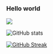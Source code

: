 ### Hello world
![](https://komarev.com/ghpvc/?username=jiny2021&color=orange)

![GitHub stats](https://github-readme-stats.vercel.app/api?username=jiny2021&bg_color=60,fc2803,fce303&title_color=fff&text_color=fff&border_radius=40)

[![GitHub Streak](https://github-readme-streak-stats.herokuapp.com/?user=jiny2021&theme=tokyonight)](https://git.io/streak-stats)
